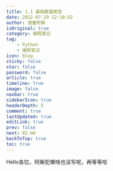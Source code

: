 ```yaml
---
title: 1.1 基础数据类型
date: 2022-07-29 12:10:52
author: 酒墨阿柴
isOriginal: true
category: 编程笔记
tag:
    - Python
    - 编程笔记
icon: blog
sticky: false
star: false
password: false
article: true
timeline: true
image: false
navbar: true
sidebarIcon: true
headerDepth: 5
comment: true
lastUpdated: true
editLink: true
prev: false
next: 02.md
backToTop: true
toc: true
---
```


Hello各位，阿柴犯懒啥也没写呢，再等等哈